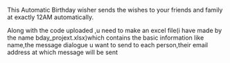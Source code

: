 This Automatic Birthday wisher sends the wishes to your friends and family at exactly 12AM automatically.

Along with the code uploaded ,u need to make an excel file(i have made by the name bday_projext.xlsx)which contains the basic information like name,the message dialogue u want to send to each person,their email address at which message will be sent
